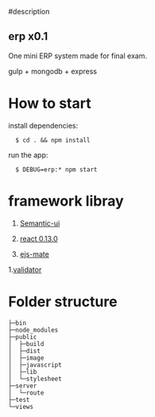 #description

## erp x0.1

One mini ERP system made for final exam.

gulp + mongodb + express

# How to start

install dependencies:

```
  $ cd . && npm install
```

run the app:

```
  $ DEBUG=erp:* npm start
```

# framework libray

1. [Semantic-ui](https://github.com/Semantic-Org/Semantic-UI)

1. [react 0.13.0](http://reactjs.cn/react/downloads.html)

1. [ejs-mate](https://github.com/JacksonTian/ejs-mate)

1.[validator](https://www.npmjs.com/package/validator#server-side-usage)

# Folder structure

```
├─bin
├─node_modules
├─public
│  ├─build
│  ├─dist
│  ├─image
│  ├─javascript
│  ├─lib
│  └─stylesheet
├─server
│  └─route
├─test
└─views

```

